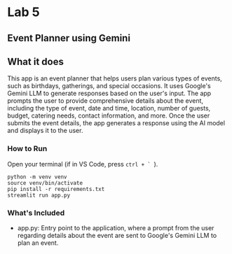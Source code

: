 # Lab 5
## Event Planner using Gemini

## What it does
This app is an event planner that helps users plan various types of events, such as birthdays, gatherings, and special occasions. It uses Google's Gemini LLM to generate responses based on the user's input. The app prompts the user to provide comprehensive details about the event, including the type of event, date and time, location, number of guests, budget, catering needs, contact information, and more. Once the user submits the event details, the app generates a response using the AI model and displays it to the user.

### How to Run
Open your terminal (if in VS Code, press ```ctrl + ` ```).

```
python -m venv venv
source venv/bin/activate
pip install -r requirements.txt
streamlit run app.py
```

### What's Included
- app.py: Entry point to the application, where a prompt from the user regarding details about the event are sent to Google's Gemini LLM to plan an event.
